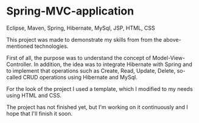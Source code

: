 # Spring-MVC-application
Eclipse, Maven, Spring, Hibernate, MySql, JSP, HTML, CSS

This project was made to demonstrate my skills from from the above-mentioned technologies.

First of all, the purpose was to understand the concept of Model-View-Controller. In addition, the idea was to integrate Hibernate with Spring and to implement that operations such as Create, Read, Update, Delete, so-called CRUD operations using Hibernate and MySql.

For the look of the project I used a template, which I modified to my needs using HTML and CSS.

The project has not finished yet, but I'm working on it continuously and I hope that I'll finish it soon.
